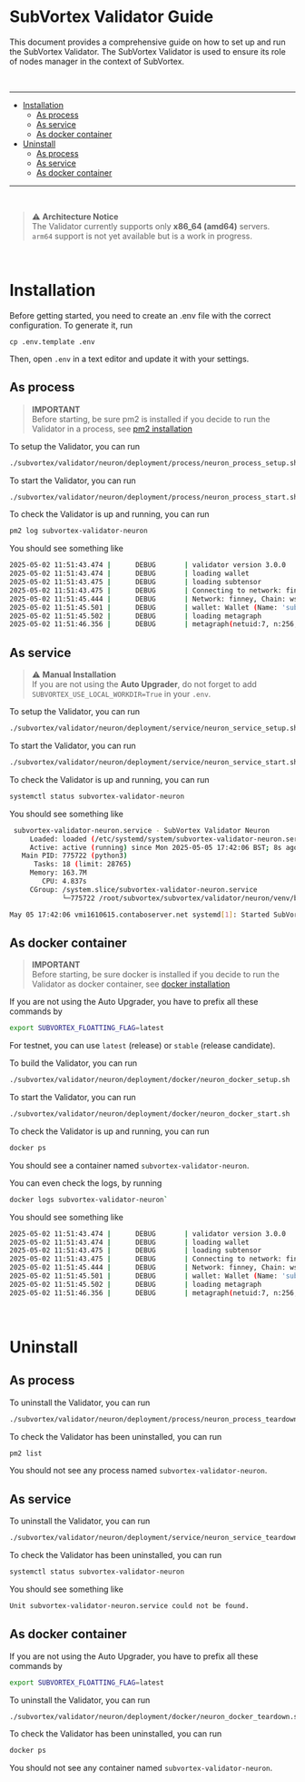 # SubVortex Validator Guide

This document provides a comprehensive guide on how to set up and run the SubVortex Validator. The SubVortex Validator is used to ensure its role of nodes manager in the context of SubVortex.

<br />

---

- [Installation](#installation)
  - [As process](#installation-as-process)
  - [As service](#installation-as-service)
  - [As docker container](#installation-as-container)
- [Uninstall](#uninstall)
  - [As process](#uninstall-as-process)
  - [As service](#uninstall-as-service)
  - [As docker container](#uninstall-as-container)

---

<br />

> ⚠️ **Architecture Notice**  
> The Validator currently supports only **x86_64 (amd64)** servers.  
> `arm64` support is not yet available but is a work in progress.

<br />

# Installation

Before getting started, you need to create an .env file with the correct configuration. To generate it, run

```
cp .env.template .env
```

Then, open `.env` in a text editor and update it with your settings.

## As process <a id="installation-as-process"></a>

> **IMPORTANT** <br />
> Before starting, be sure pm2 is installed if you decide to run the Validator in a process, see [pm2 installation](../../../scripts/process/README.md)

To setup the Validator, you can run

```bash
./subvortex/validator/neuron/deployment/process/neuron_process_setup.sh
```

To start the Validator, you can run

```bash
./subvortex/validator/neuron/deployment/process/neuron_process_start.sh
```

To check the Validator is up and running, you can run

```bash
pm2 log subvortex-validator-neuron
```

You should see something like

```bash
2025-05-02 11:51:43.474 |      DEBUG       | validator version 3.0.0
2025-05-02 11:51:43.474 |      DEBUG       | loading wallet
2025-05-02 11:51:43.475 |      DEBUG       | loading subtensor
2025-05-02 11:51:43.475 |      DEBUG       | Connecting to network: finney, chain_endpoint: wss://entrypoint-finney.opentensor.ai:443> ...
2025-05-02 11:51:45.444 |      DEBUG       | Network: finney, Chain: wss://entrypoint-finney.opentensor.ai:443
2025-05-02 11:51:45.501 |      DEBUG       | wallet: Wallet (Name: 'subvortex', Hotkey: 'default', Path: '~/.bittensor/wallets/')
2025-05-02 11:51:45.502 |      DEBUG       | loading metagraph
2025-05-02 11:51:46.356 |      DEBUG       | metagraph(netuid:7, n:256, block:4444028, network:finney)
```

## As service <a id="installation-as-service"></a>

> ⚠️ **Manual Installation**  
> If you are not using the **Auto Upgrader**, do not forget to add `SUBVORTEX_USE_LOCAL_WORKDIR=True` in your `.env`.

To setup the Validator, you can run

```bash
./subvortex/validator/neuron/deployment/service/neuron_service_setup.sh
```

To start the Validator, you can run

```bash
./subvortex/validator/neuron/deployment/service/neuron_service_start.sh
```

To check the Validator is up and running, you can run

```bash
systemctl status subvortex-validator-neuron
```

You should see something like

```bash
 subvortex-validator-neuron.service - SubVortex Validator Neuron
     Loaded: loaded (/etc/systemd/system/subvortex-validator-neuron.service; disabled; vendor preset: enabled)
     Active: active (running) since Mon 2025-05-05 17:42:06 BST; 8s ago
   Main PID: 775722 (python3)
      Tasks: 18 (limit: 28765)
     Memory: 163.7M
        CPU: 4.837s
     CGroup: /system.slice/subvortex-validator-neuron.service
             └─775722 /root/subvortex/subvortex/validator/neuron/venv/bin/python3 -m subvortex.validator.neuron.src.main --subtensor.network test --floatting.flag stable --wallet.hotkey default --database.host localhost --axon.>

May 05 17:42:06 vmi1610615.contaboserver.net systemd[1]: Started SubVortex Validator Neuron.
```

## As docker container <a id="installation-as-container"></a>

> **IMPORTANT** <br />
> Before starting, be sure docker is installed if you decide to run the Validator as docker container, see [docker installation](../../../scripts/docker/README.md)

If you are not using the Auto Upgrader, you have to prefix all these commands by

```bash
export SUBVORTEX_FLOATTING_FLAG=latest
```

For testnet, you can use `latest` (release) or `stable` (release candidate).

To build the Validator, you can run

```bash
./subvortex/validator/neuron/deployment/docker/neuron_docker_setup.sh
```

To start the Validator, you can run

```bash
./subvortex/validator/neuron/deployment/docker/neuron_docker_start.sh
```

To check the Validator is up and running, you can run

```bash
docker ps
```

You should see a container named `subvortex-validator-neuron`.

You can even check the logs, by running

```bash
docker logs subvortex-validator-neuron`
```

You should see something like

```bash
2025-05-02 11:51:43.474 |      DEBUG       | validator version 3.0.0
2025-05-02 11:51:43.474 |      DEBUG       | loading wallet
2025-05-02 11:51:43.475 |      DEBUG       | loading subtensor
2025-05-02 11:51:43.475 |      DEBUG       | Connecting to network: finney, chain_endpoint: wss://entrypoint-finney.opentensor.ai:443> ...
2025-05-02 11:51:45.444 |      DEBUG       | Network: finney, Chain: wss://entrypoint-finney.opentensor.ai:443
2025-05-02 11:51:45.501 |      DEBUG       | wallet: Wallet (Name: 'subvortex', Hotkey: 'default', Path: '~/.bittensor/wallets/')
2025-05-02 11:51:45.502 |      DEBUG       | loading metagraph
2025-05-02 11:51:46.356 |      DEBUG       | metagraph(netuid:7, n:256, block:4444028, network:finney)
```

<br />

# Uninstall

## As process <a id="uninstall-as-process"></a>

To uninstall the Validator, you can run

```bash
./subvortex/validator/neuron/deployment/process/neuron_process_teardown.sh
```

To check the Validator has been uninstalled, you can run

```bash
pm2 list
```

You should not see any process named `subvortex-validator-neuron`.

## As service <a id="uninstall-as-service"></a>

To uninstall the Validator, you can run

```bash
./subvortex/validator/neuron/deployment/service/neuron_service_teardown.sh
```

To check the Validator has been uninstalled, you can run

```bash
systemctl status subvortex-validator-neuron
```

You should see something like

```bash
Unit subvortex-validator-neuron.service could not be found.
```

## As docker container <a id="uninstall-as-container"></a>

If you are not using the Auto Upgrader, you have to prefix all these commands by

```bash
export SUBVORTEX_FLOATTING_FLAG=latest
```

To uninstall the Validator, you can run

```bash
./subvortex/validator/neuron/deployment/docker/neuron_docker_teardown.sh
```

To check the Validator has been uninstalled, you can run

```bash
docker ps
```

You should not see any container named `subvortex-validator-neuron`.
